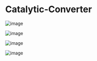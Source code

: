 # Catalytic-Converter

![image](https://github.com/user-attachments/assets/3ea40d7f-9c27-4442-a5d7-abd06526905c)

![image](https://github.com/user-attachments/assets/118f7b66-0fd3-4040-b52b-fceb23e7d5ba)

![image](https://github.com/user-attachments/assets/e0c6dd38-ace3-4ac7-96ac-8fa362c33014)

![image](https://github.com/user-attachments/assets/5f42d174-bd5e-4e6b-b001-c552354c2463)
